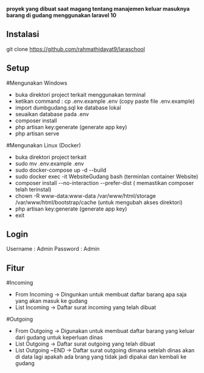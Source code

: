 
<p><b>
proyek yang dibuat saat magang tentang manajemen keluar masuknya barang di gudang menggunakan laravel 10
</b></p>

## Instalasi

git clone https://github.com/rahmathidayat9/laraschool

## Setup
#Mengunakan Windows
- buka direktori project terkait menggunakan terminal
- ketikan command : cp .env.example .env (copy paste file .env.example)
- import dumbgudang.sql ke database lokal
- seuaikan database pada .env
- composer install
- php artisan key:generate (generate app key)
- php artisan serve
 
#Mengunakan Linux (Docker)
- buka direktori project terkait
- sudo mv .env.example .env
- sudo docker-compose up -d --build 
- sudo docker exec -it WebsiteGudang bash (terminlan container Website)
- composer install --no-interaction --prefer-dist ( memastikan composer telah terinstal)
- chown -R www-data:www-data /var/www/html/storage /var/www/html/bootstrap/cache (untuk mengubah akses direktori)
- php artisan key:generate (generate app key)
- exit
## Login

Username : Admin
Password : Admin

## Fitur

#Incoming
- From Incoming -> Dingunkan untuk membuat daftar barang apa saja yang akan masuk ke gudang
- List Incoming -> Daftar surat incoming yang telah dibuat

#Outgoing
- From Outgoing -> Digunakan untuk membuat daftar barang yang keluar dari gudang untuk keperluan dinas
- List Outgoing -> Daftar surat outgoing yang telah dibuat
- List Outgoing ~END -> Daftar surat outgoing dimana setelah dinas akan di data lagi apakah ada brang yang tidak jadi dipakai dan kembali ke gudang

